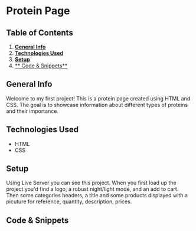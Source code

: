 # Protein Page

## Table of Contents
1. [**General Info**](#general-info)
2. [**Technologies Used**](#technologies-used)
3. [**Setup**](#setup)
4. [** Code & Snippets**](#CodeSnippets)
## General Info
Welcome to my first project! This is a protein page created using HTML and CSS. The goal is to showcase information about different types of proteins and their importance.

## Technologies Used
- HTML
- CSS

## Setup
Using Live Server you can see this project. When you first load up the project you'd find a logo, a robust night/light mode, and an add to cart. Then some categories headers, a title and some products displayed with a picuture for reference, quantity, description, prices. 

## Code & Snippets

